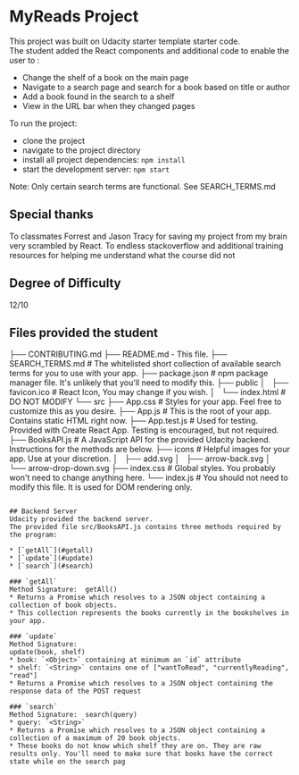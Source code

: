 # MyReads Project

This project was built on Udacity starter template starter code.  
The student added the React components and additional code to enable the user to : 
- Change the shelf of a book on the main page 
- Navigate to a search page and search for a book based on title or author
- Add a book found in the search to a shelf 
- View in the URL bar when they changed pages

To run the project: 
* clone the project
* navigate to the project directory
* install all project dependencies:   `npm install`
* start the development server:   `npm start`

Note:  Only certain search terms are functional.  See SEARCH_TERMS.md

## Special thanks 
To classmates Forrest and Jason Tracy for saving my project from my brain very scrambled by React. 
To endless stackoverflow and additional training resources for helping me understand what the course did not 

## Degree of Difficulty
12/10

## Files provided the student
├── CONTRIBUTING.md
├── README.md - This file.
├── SEARCH_TERMS.md # The whitelisted short collection of available search terms for you to use with your app.
├── package.json # npm package manager file. It's unlikely that you'll need to modify this.
├── public
│   ├── favicon.ico # React Icon, You may change if you wish.
│   └── index.html # DO NOT MODIFY
└── src
    ├── App.css # Styles for your app. Feel free to customize this as you desire.
    ├── App.js # This is the root of your app. Contains static HTML right now.
    ├── App.test.js # Used for testing. Provided with Create React App. Testing is encouraged, but not required.
    ├── BooksAPI.js # A JavaScript API for the provided Udacity backend. Instructions for the methods are below.
    ├── icons # Helpful images for your app. Use at your discretion.
    │   ├── add.svg
    │   ├── arrow-back.svg
    │   └── arrow-drop-down.svg
    ├── index.css # Global styles. You probably won't need to change anything here.
    └── index.js # You should not need to modify this file. It is used for DOM rendering only.
```

## Backend Server
Udacity provided the backend server.
The provided file src/BooksAPI.js contains three methods required by the program:

* [`getAll`](#getall)
* [`update`](#update)
* [`search`](#search)

### `getAll`
Method Signature:  getAll()
* Returns a Promise which resolves to a JSON object containing a collection of book objects.
* This collection represents the books currently in the bookshelves in your app.

### `update`
Method Signature:  
update(book, shelf)
* book: `<Object>` containing at minimum an `id` attribute
* shelf: `<String>` contains one of ["wantToRead", "currentlyReading", "read"]  
* Returns a Promise which resolves to a JSON object containing the response data of the POST request

### `search`
Method Signature:  search(query)
* query: `<String>`
* Returns a Promise which resolves to a JSON object containing a collection of a maximum of 20 book objects.
* These books do not know which shelf they are on. They are raw results only. You'll need to make sure that books have the correct state while on the search pag